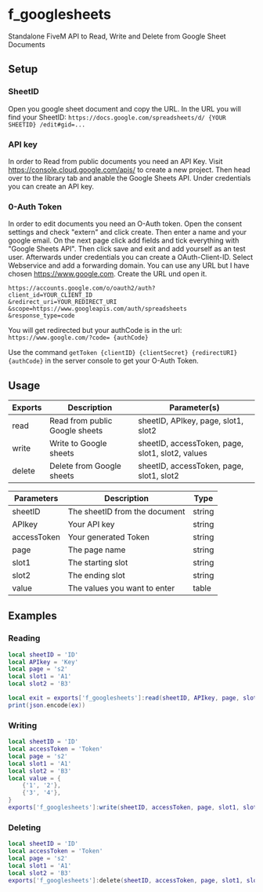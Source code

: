 # f_googlesheets
Standalone FiveM API to Read, Write and Delete from Google Sheet Documents

## Setup

### SheetID
Open you google sheet document and copy the URL.
In the URL you will find your SheetID:
``https://docs.google.com/spreadsheets/d/ {YOUR SHEETID} /edit#gid=...``

### API key
In order to Read from public documents you need an API Key.
Visit https://console.cloud.google.com/apis/ to create 
a new project. Then head over to the library tab and anable the  Google Sheets API.
Under credentials you can create an API key. 

### 0-Auth Token
In order to edit documents you need an O-Auth token. 
Open the consent settings and check "extern" and click create. Then enter a name
and your google email. On the next page click add fields and tick everything with 
"Google Sheets API". Then click save and exit and add yourself as an test user.
Afterwards under credentials you can create a OAuth-Client-ID. Select Webservice and 
add a forwarding domain. You can use any URL but I have chosen https://www.google.com.
Create the URL und open it.
```
https://accounts.google.com/o/oauth2/auth?
client_id=YOUR_CLIENT_ID
&redirect_uri=YOUR_REDIRECT_URI
&scope=https://www.googleapis.com/auth/spreadsheets
&response_type=code
```
You will get redirected but your authCode is in the url:
``https://www.google.com/?code= {authCode}``

Use the command ``getToken {clientID} {clientSecret} {redirectURI} {authCode}`` in the 
server console to get your O-Auth Token.

## Usage

| Exports         | Description                         | Parameter(s)    |
|-----------------|-------------------------------------|-----------------|
| read            |  Read from public Google sheets     | sheetID, APIkey, page, slot1, slot2      |
| write           |  Write to Google sheets             | sheetID, accessToken, page, slot1, slot2, values      |
| delete          |  Delete from Google sheets          | sheetID, accessToken, page, slot1, slot2      |


| Parameters      | Description                         | Type            |
|-----------------|-------------------------------------|-----------------|
| sheetID         |  The sheetID from the document      | string          |
| APIkey          |  Your API key                       | string          |
| accessToken     |  Your generated Token               | string          |
| page            |  The page name                      | string          |
| slot1           |  The starting slot                  | string          |
| slot2           |  The ending slot                    | string          |
| value           |  The values you want to enter       | table           |

## Examples

### Reading
```lua
local sheetID = 'ID'
local APIkey = 'Key'
local page = 's2'
local slot1 = 'A1'
local slot2 = 'B3'

local exit = exports['f_googlesheets']:read(sheetID, APIkey, page, slot1, slot2)
print(json.encode(ex))
```

### Writing
```lua
local sheetID = 'ID'
local accessToken = 'Token'
local page = 's2'
local slot1 = 'A1'
local slot2 = 'B3'
local value = {
    {'1', '2'},
    {'3', '4'},
}
exports['f_googlesheets']:write(sheetID, accessToken, page, slot1, slot2, value)
```

### Deleting
```lua
local sheetID = 'ID'
local accessToken = 'Token'
local page = 's2'
local slot1 = 'A1'
local slot2 = 'B3'
exports['f_googlesheets']:delete(sheetID, accessToken, page, slot1, slot2)
```
